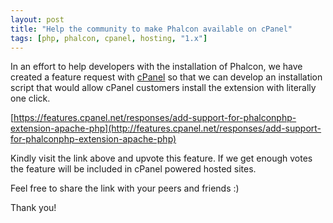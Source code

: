 ```yaml
---
layout: post
title: "Help the community to make Phalcon available on cPanel"
tags: [php, phalcon, cpanel, hosting, "1.x"]
---
```

In an effort to help developers with the installation of Phalcon, we have created a feature request with [cPanel](https://cpanel.net/) so that we can develop an installation script that would allow cPanel customers install the extension with literally one click.

[https://features.cpanel.net/responses/add-support-for-phalconphp-extension-apache-php](http://features.cpanel.net/responses/add-support-for-phalconphp-extension-apache-php)

<!--more-->
Kindly visit the link above and upvote this feature. If we get enough votes the feature will be included in cPanel powered hosted sites.

Feel free to share the link with your peers and friends :)

Thank you!
